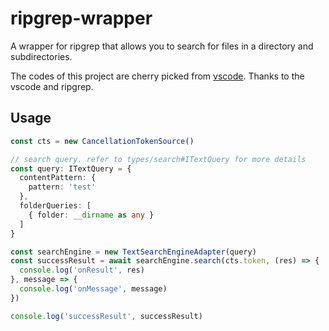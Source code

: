 # ripgrep-wrapper

A wrapper for ripgrep that allows you to search for files in a directory and subdirectories.

The codes of this project are cherry picked from [vscode](https://github.com/microsoft/vscode). Thanks to the vscode and ripgrep.

## Usage

```typescript
const cts = new CancellationTokenSource()

// search query. refer to types/search#ITextQuery for more details
const query: ITextQuery = {
  contentPattern: {
    pattern: 'test'
  },
  folderQueries: [
    { folder: __dirname as any }
  ]
}

const searchEngine = new TextSearchEngineAdapter(query)
const successResult = await searchEngine.search(cts.token, (res) => {
  console.log('onResult', res)
}, message => {
  console.log('onMessage', message)
})

console.log('successResult', successResult)
```
